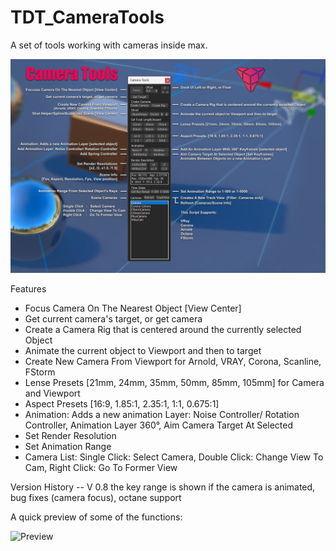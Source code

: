 # TDT_CameraTools
A set of tools working with cameras inside max.

![UI](https://github.com/3dtrooper/TDT_CameraTools/blob/master/CamToolsUI.jpg "UI")


Features
- Focus Camera On The Nearest Object [View Center] 
- Get current camera's target, or get camera 
- Create a Camera Rig that is centered around the currently selected Object
- Animate the current object to Viewport and then to target
- Create New Camera From Viewport for Arnold, VRAY, Corona, Scanline, FStorm
- Lense Presets [21mm, 24mm, 35mm, 50mm, 85mm, 105mm] for Camera and Viewport
- Aspect Presets [16:9, 1.85:1, 2.35:1, 1:1, 0.675:1]
- Animation: Adds a new animation Layer: Noise Controller/ Rotation Controller, Animation Layer 360°, Aim Camera Target At Selected
- Set Render Resolution
- Set Animation Range 
- Camera List: 
    Single Click: Select Camera, 
    Double Click: Change View To Cam,
    Right Click: Go To Former View

Version History
-- V 0.8 the key range is shown if the camera is animated, bug fixes (camera focus), octane support

A quick preview of some of the functions:

![Preview](https://github.com/3dtrooper/TDT_CameraTools/blob/master/TDT_CamTools.gif "Preview")
